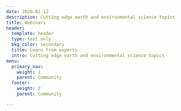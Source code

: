 ```yaml
---
date: 2020-02-12
description: Cutting edge earth and environmental science topics
title: Webinars
header:
  template: header
  type: text only
  bkg_color: secondary
  title: Learn from experts
  intro: Cutting edge earth and environmental science topics
menu:
  primary_nav:
    weight: 1
    parent: Community
  footer:
    weight: 2
    parent: Community

---
```

